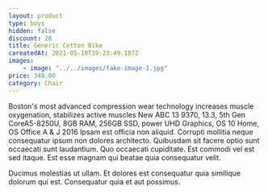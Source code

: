 ```yaml
---
layout: product
type: boys
hidden: false
discount: 20
title: Generic Cotton Bike
careatedAt: 2021-05-10T19:23:49.187Z
images:
    - image: "../../images/fake-image-1.jpg"
price: 349.00
category: Chair
---
```

Boston's most advanced compression wear technology increases muscle oxygenation, stabilizes active muscles
New ABC 13 9370, 13.3, 5th Gen CoreA5-8250U, 8GB RAM, 256GB SSD, power UHD Graphics, OS 10 Home, OS Office A & J 2016
Ipsam est officia non aliquid. Corrupti mollitia neque consequatur ipsum non dolores architecto. Quibusdam sit facere optio sunt occaecati sunt laudantium. Quo occaecati cupiditate. Est commodi vel est sed itaque. Est esse magnam qui beatae quia consequatur velit.
 Ducimus molestias ut ullam. Et dolores est consequatur quia similique dolorum qui est. Consequatur quia et aut possimus.
